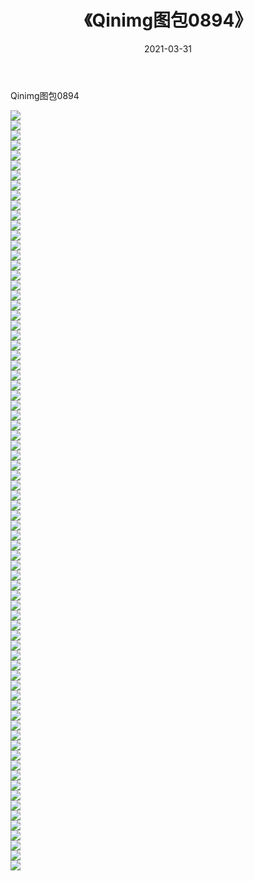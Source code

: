 ﻿---
layout: post
title:  《Qinimg图包0894》
date:   2021-03-31
img: http://imgx.orgx.ga/Qinimg图包/Qinimg图包0894/000.jpg
categories: [美女, 清纯, 唯美]
---

Qinimg图包0894

 ![](http://imgx.orgx.ga/Qinimg图包/Qinimg图包0894/001.jpg) <br>![](http://imgx.orgx.ga/Qinimg图包/Qinimg图包0894/002.jpg) <br>![](http://imgx.orgx.ga/Qinimg图包/Qinimg图包0894/003.jpg) <br>![](http://imgx.orgx.ga/Qinimg图包/Qinimg图包0894/004.jpg) <br>![](http://imgx.orgx.ga/Qinimg图包/Qinimg图包0894/005.jpg) <br>![](http://imgx.orgx.ga/Qinimg图包/Qinimg图包0894/006.jpg) <br>![](http://imgx.orgx.ga/Qinimg图包/Qinimg图包0894/007.jpg) <br>![](http://imgx.orgx.ga/Qinimg图包/Qinimg图包0894/008.jpg) <br>![](http://imgx.orgx.ga/Qinimg图包/Qinimg图包0894/009.jpg) <br>![](http://imgx.orgx.ga/Qinimg图包/Qinimg图包0894/010.jpg) <br>![](http://imgx.orgx.ga/Qinimg图包/Qinimg图包0894/011.jpg) <br>![](http://imgx.orgx.ga/Qinimg图包/Qinimg图包0894/012.jpg) <br>![](http://imgx.orgx.ga/Qinimg图包/Qinimg图包0894/013.jpg) <br>![](http://imgx.orgx.ga/Qinimg图包/Qinimg图包0894/014.jpg) <br>![](http://imgx.orgx.ga/Qinimg图包/Qinimg图包0894/015.jpg) <br>![](http://imgx.orgx.ga/Qinimg图包/Qinimg图包0894/016.jpg) <br>![](http://imgx.orgx.ga/Qinimg图包/Qinimg图包0894/017.jpg) <br>![](http://imgx.orgx.ga/Qinimg图包/Qinimg图包0894/018.jpg) <br>![](http://imgx.orgx.ga/Qinimg图包/Qinimg图包0894/019.jpg) <br>![](http://imgx.orgx.ga/Qinimg图包/Qinimg图包0894/020.jpg) <br>![](http://imgx.orgx.ga/Qinimg图包/Qinimg图包0894/021.jpg) <br>![](http://imgx.orgx.ga/Qinimg图包/Qinimg图包0894/022.jpg) <br>![](http://imgx.orgx.ga/Qinimg图包/Qinimg图包0894/023.jpg) <br>![](http://imgx.orgx.ga/Qinimg图包/Qinimg图包0894/024.jpg) <br>![](http://imgx.orgx.ga/Qinimg图包/Qinimg图包0894/025.jpg) <br>![](http://imgx.orgx.ga/Qinimg图包/Qinimg图包0894/026.jpg) <br>![](http://imgx.orgx.ga/Qinimg图包/Qinimg图包0894/027.jpg) <br>![](http://imgx.orgx.ga/Qinimg图包/Qinimg图包0894/028.jpg) <br>![](http://imgx.orgx.ga/Qinimg图包/Qinimg图包0894/029.jpg) <br>![](http://imgx.orgx.ga/Qinimg图包/Qinimg图包0894/030.jpg) <br>![](http://imgx.orgx.ga/Qinimg图包/Qinimg图包0894/031.jpg) <br>![](http://imgx.orgx.ga/Qinimg图包/Qinimg图包0894/032.jpg) <br>![](http://imgx.orgx.ga/Qinimg图包/Qinimg图包0894/033.jpg) <br>![](http://imgx.orgx.ga/Qinimg图包/Qinimg图包0894/034.jpg) <br>![](http://imgx.orgx.ga/Qinimg图包/Qinimg图包0894/035.jpg) <br>![](http://imgx.orgx.ga/Qinimg图包/Qinimg图包0894/036.jpg) <br>![](http://imgx.orgx.ga/Qinimg图包/Qinimg图包0894/037.jpg) <br>![](http://imgx.orgx.ga/Qinimg图包/Qinimg图包0894/038.jpg) <br>![](http://imgx.orgx.ga/Qinimg图包/Qinimg图包0894/039.jpg) <br>![](http://imgx.orgx.ga/Qinimg图包/Qinimg图包0894/040.jpg) <br>![](http://imgx.orgx.ga/Qinimg图包/Qinimg图包0894/041.jpg) <br>![](http://imgx.orgx.ga/Qinimg图包/Qinimg图包0894/042.jpg) <br>![](http://imgx.orgx.ga/Qinimg图包/Qinimg图包0894/043.jpg) <br>![](http://imgx.orgx.ga/Qinimg图包/Qinimg图包0894/044.jpg) <br>![](http://imgx.orgx.ga/Qinimg图包/Qinimg图包0894/045.jpg) <br>![](http://imgx.orgx.ga/Qinimg图包/Qinimg图包0894/046.jpg) <br>![](http://imgx.orgx.ga/Qinimg图包/Qinimg图包0894/047.jpg) <br>![](http://imgx.orgx.ga/Qinimg图包/Qinimg图包0894/048.jpg) <br>![](http://imgx.orgx.ga/Qinimg图包/Qinimg图包0894/049.jpg) <br>![](http://imgx.orgx.ga/Qinimg图包/Qinimg图包0894/050.jpg) <br>![](http://imgx.orgx.ga/Qinimg图包/Qinimg图包0894/051.jpg) <br>![](http://imgx.orgx.ga/Qinimg图包/Qinimg图包0894/052.jpg) <br>![](http://imgx.orgx.ga/Qinimg图包/Qinimg图包0894/053.jpg) <br>![](http://imgx.orgx.ga/Qinimg图包/Qinimg图包0894/054.jpg) <br>![](http://imgx.orgx.ga/Qinimg图包/Qinimg图包0894/055.jpg) <br>![](http://imgx.orgx.ga/Qinimg图包/Qinimg图包0894/056.jpg) <br>![](http://imgx.orgx.ga/Qinimg图包/Qinimg图包0894/057.jpg) <br>![](http://imgx.orgx.ga/Qinimg图包/Qinimg图包0894/058.jpg) <br>![](http://imgx.orgx.ga/Qinimg图包/Qinimg图包0894/059.jpg) <br>![](http://imgx.orgx.ga/Qinimg图包/Qinimg图包0894/060.jpg) <br>![](http://imgx.orgx.ga/Qinimg图包/Qinimg图包0894/061.jpg) <br>![](http://imgx.orgx.ga/Qinimg图包/Qinimg图包0894/062.jpg) <br>![](http://imgx.orgx.ga/Qinimg图包/Qinimg图包0894/063.jpg) <br>![](http://imgx.orgx.ga/Qinimg图包/Qinimg图包0894/064.jpg) <br>![](http://imgx.orgx.ga/Qinimg图包/Qinimg图包0894/065.jpg) <br>![](http://imgx.orgx.ga/Qinimg图包/Qinimg图包0894/066.jpg) <br>![](http://imgx.orgx.ga/Qinimg图包/Qinimg图包0894/067.jpg) <br>![](http://imgx.orgx.ga/Qinimg图包/Qinimg图包0894/068.jpg) <br>![](http://imgx.orgx.ga/Qinimg图包/Qinimg图包0894/069.jpg) <br>![](http://imgx.orgx.ga/Qinimg图包/Qinimg图包0894/070.jpg) <br>![](http://imgx.orgx.ga/Qinimg图包/Qinimg图包0894/071.jpg) <br>![](http://imgx.orgx.ga/Qinimg图包/Qinimg图包0894/072.jpg) <br>![](http://imgx.orgx.ga/Qinimg图包/Qinimg图包0894/073.jpg) <br>![](http://imgx.orgx.ga/Qinimg图包/Qinimg图包0894/074.jpg) <br>![](http://imgx.orgx.ga/Qinimg图包/Qinimg图包0894/075.jpg) <br>![](http://imgx.orgx.ga/Qinimg图包/Qinimg图包0894/076.jpg) <br>